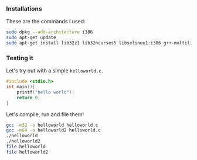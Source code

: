 
### Installations
These are the commands I used:
```sh
sudo dpkg --add-architecture i386
sudo apt-get update
sudo apt-get install lib32z1 lib32ncurses5 libselinux1:i386 g++-multilib libc6-dev-i386
```
### Testing it

Let's try out with a simple `helloworld.c`.
```c
#include <stdio.h>
int main(){
    printf("hello world");
    return 0;
}
```
Let's compile, run and file them!
```sh
gcc -m32 -o helloworld helloworld.c
gcc -m64 -o helloworld2 helloworld.c
./helloworld
./helloworld2
file helloworld
file helloworld2
```
